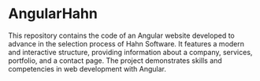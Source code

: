 # AngularHahn
This repository contains the code of an Angular website developed to advance in the selection process of Hahn Software. It features a modern and interactive structure, providing information about a company, services, portfolio, and a contact page. The project demonstrates skills and competencies in web development with Angular.
